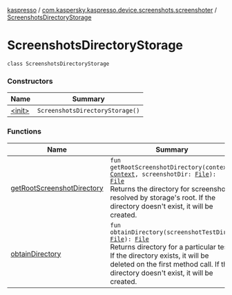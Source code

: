 [kaspresso](../../index.md) / [com.kaspersky.kaspresso.device.screenshots.screenshoter](../index.md) / [ScreenshotsDirectoryStorage](./index.md)

# ScreenshotsDirectoryStorage

`class ScreenshotsDirectoryStorage`

### Constructors

| Name | Summary |
|---|---|
| [&lt;init&gt;](-init-.md) | `ScreenshotsDirectoryStorage()` |

### Functions

| Name | Summary |
|---|---|
| [getRootScreenshotDirectory](get-root-screenshot-directory.md) | `fun getRootScreenshotDirectory(context: `[`Context`](https://developer.android.com/reference/android/content/Context.html)`, screenshotDir: `[`File`](https://developer.android.com/reference/java/io/File.html)`): `[`File`](https://developer.android.com/reference/java/io/File.html)<br>Returns the directory for screenshots resolved by storage's root. If the directory doesn't exist, it will be created. |
| [obtainDirectory](obtain-directory.md) | `fun obtainDirectory(screenshotTestDir: `[`File`](https://developer.android.com/reference/java/io/File.html)`): `[`File`](https://developer.android.com/reference/java/io/File.html)<br>Returns directory for a particular test. If the directory exists, it will be deleted on the first method call. If the directory doesn't exist, it will be created. |
